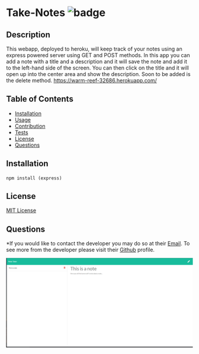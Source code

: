 # Take-Notes ![badge](https://img.shields.io/badge/license-MIT-green)

## Description 
  This webapp, deployed to heroku, will keep track of your notes using an express powered server using GET and POST methods. In this app you can add a note with a title and a description and it will save the note and add it to the left-hand side of the screen. You can then click on the title and it will open up into the center area and show the description. Soon to be added is the delete method.
https://warm-reef-32686.herokuapp.com/
## Table of Contents

* [Installation](#installation)
* [Usage](#usage)
* [Contribution](#contribution)
* [Tests](#tests)
* [License](#license)
* [Questions](#questions)



## Installation

    npm install (express)
  
  







## License
  [MIT License](https://spdx.org/licenses/MIT.html)





## Questions

  *If you would like to contact the developer you may do so at their [Email](mailto:ryobia36@gmail.com).
  To see more from the developer please visit their [Github](https://github.com/Ryobia) profile.
  
  ![screenshot](https://github.com/Ryobia/Take-Notes/blob/main/2021-04-01.png)
